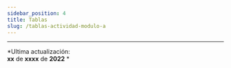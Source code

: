 ```yaml
---
sidebar_position: 4
title: Tablas
slug: /tablas-actividad-modulo-a
---
```


***
*Ultima actualización:   
**xx** de **xxxx** de **2022** *